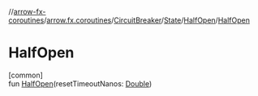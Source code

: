 //[arrow-fx-coroutines](../../../../../index.md)/[arrow.fx.coroutines](../../../index.md)/[CircuitBreaker](../../index.md)/[State](../index.md)/[HalfOpen](index.md)/[HalfOpen](-half-open.md)

# HalfOpen

[common]\
fun [HalfOpen](-half-open.md)(resetTimeoutNanos: [Double](https://kotlinlang.org/api/latest/jvm/stdlib/kotlin/-double/index.html))
